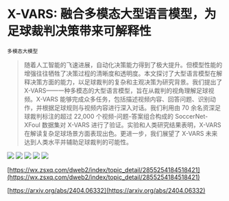 # X-VARS: 融合多模态大型语言模型，为足球裁判决策带来可解释性
`多模态大模型`
> 随着人工智能的飞速进展，自动化决策能力得到了极大提升。但模型性能的增强往往牺牲了决策过程的清晰度和透明度。本文探讨了大型语言模型在解释决策方面的能力，以足球裁判的复杂和主观决策为研究背景。我们提出了 X-VARS——一种多模态的大型语言模型，旨在从裁判的视角理解足球视频。X-VARS 能够完成众多任务，包括描述视频内容、回答问题、识别动作，并根据足球规则与视频内容进行深入对话。我们利用由 70 余名资深足球裁判标注的超过 22,000 个视频-问题-答案组合构成的 SoccerNet-XFoul 数据集对 X-VARS 进行了验证。实验和人类研究结果表明，X-VARS 在解读复杂足球场景方面表现出色。更进一步，我们展望了 X-VARS 未来达到人类水平并辅助足球裁判的可能性。

![](https://raw.githubusercontent.com/HuggingAGI/HuggingArxiv/main/paper_images/2404.06332/x1.png)
![](https://raw.githubusercontent.com/HuggingAGI/HuggingArxiv/main/paper_images/2404.06332/x2.png)
![](https://raw.githubusercontent.com/HuggingAGI/HuggingArxiv/main/paper_images/2404.06332/x3.png)
![](https://raw.githubusercontent.com/HuggingAGI/HuggingArxiv/main/paper_images/2404.06332/x4.png)
![](https://raw.githubusercontent.com/HuggingAGI/HuggingArxiv/main/paper_images/2404.06332/x5.png)

[https://wx.zsxq.com/dweb2/index/topic_detail/2855254184518421](https://wx.zsxq.com/dweb2/index/topic_detail/2855254184518421)

[https://arxiv.org/abs/2404.06332](https://arxiv.org/abs/2404.06332)